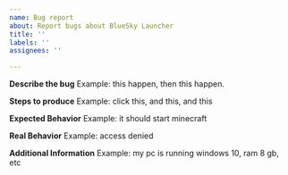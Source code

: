 ```yaml
---
name: Bug report
about: Report bugs about BlueSky Launcher
title: ''
labels: ''
assignees: ''

---
```


**Describe the bug**
Example: this happen, then this happen.

**Steps to produce**
Example: click this, and this, and this

**Expected Behavior**
Example: it should start minecraft

**Real Behavior**
Example: access denied

**Additional Information**
Example: my pc is running windows 10, ram 8 gb, etc
